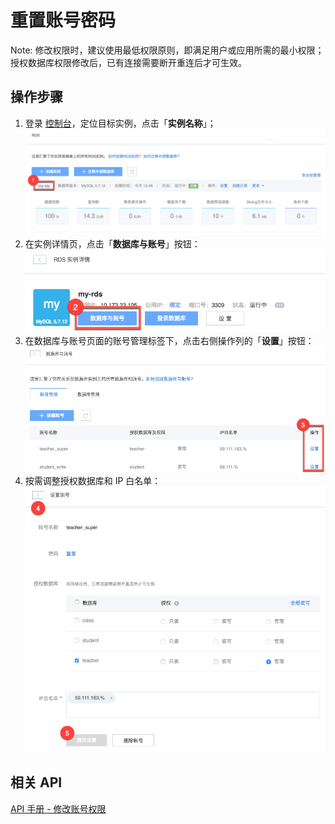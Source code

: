 # 重置账号密码

<span>Note:</span>
修改权限时，建议使用最低权限原则，即满足用户或应用所需的最小权限；
授权数据库权限修改后，已有连接需要断开重连后才可生效。

## 操作步骤

1. 登录 [控制台](https://c.163.com/dashboard#/m/rds/)，定位目标实例，点击「**实例名称**」；
![](../../image/使用指南-实例-点击名称.png)
2. 在实例详情页，点击「**数据库与账号**」按钮：
![](../../image/使用指南-数据库与账号.png)
3. 在数据库与账号页面的账号管理标签下，点击右侧操作列的「**设置**」按钮：
![](../../image/使用指南-账号-设置.png)
4. 按需调整授权数据库和 IP 白名单：
![](../../image/使用指南-账号-修改权限.png)


## 相关 API

[API 手册 - 修改账号权限](../md.html#!平台服务/RDS/API手册/修改账号权限.md)